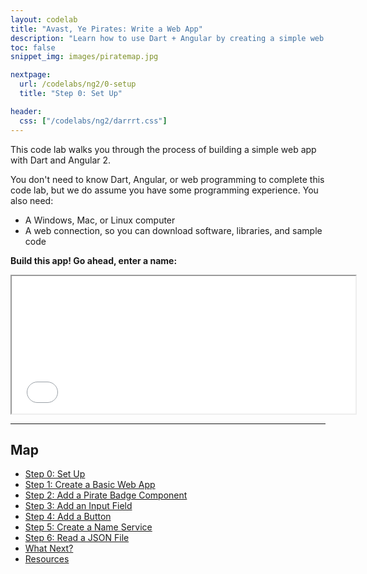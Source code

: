 ```yaml
---
layout: codelab
title: "Avast, Ye Pirates: Write a Web App"
description: "Learn how to use Dart + Angular by creating a simple web app."
toc: false
snippet_img: images/piratemap.jpg

nextpage:
  url: /codelabs/ng2/0-setup
  title: "Step 0: Set Up"

header:
  css: ["/codelabs/ng2/darrrt.css"]
---
```


This code lab walks you through the process of building a simple
web app with Dart and Angular 2.

You don't need to know Dart, Angular, or web programming to complete
this code lab, but we do assume you have some programming experience.
You also need:

* A Windows, Mac, or Linux computer
* A web connection, so you can download software, libraries, and sample code

<strong>Build this app! Go ahead, enter a name:</strong>

<iframe class="running-app-frame"
        style="height:220px;width:550px;"
        src="examples/web/index.html">
</iframe>

<hr>

<div class="piratemap" markdown="1" style="min-height:325px">

## Map

* [Step 0: Set Up](0-setup)
* [Step 1: Create a Basic Web App](1-skeleton)
* [Step 2: Add a Pirate Badge Component](2-blankbadge)
* [Step 3: Add an Input Field](3-inputnamebadge)
* [Step 4: Add a Button](4-buttonbadge)
* [Step 5: Create a Name Service](5-piratenameservice)
* [Step 6: Read a JSON File](6-readjsonfile)
* [What Next?](what-next)
* [Resources](resources)
</div>
